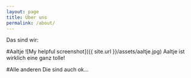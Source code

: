 ```yaml
---
layout: page
title: Über uns
permalink: /about/
---
```


Das sind wir:

#Aaltje
![My helpful screenshot]({{ site.url }}/assets/aaltje.jpg)
Aaltje ist wirklich eine ganz tolle!

#Alle anderen
Die sind auch ok...
